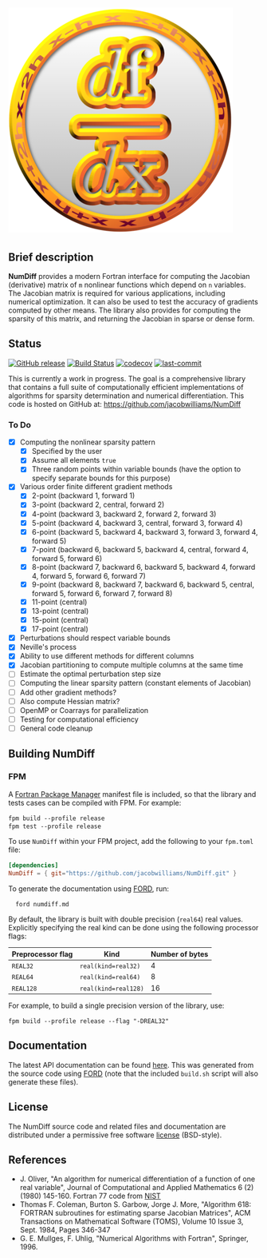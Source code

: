 ![NumDiff](media/logo.png)
============

## Brief description

**NumDiff** provides a modern Fortran interface for computing the Jacobian (derivative) matrix of `m` nonlinear functions which depend on `n` variables. The Jacobian matrix is required for various applications, including numerical optimization. It can also be used to test the accuracy of gradients computed by other means. The library also provides for computing the sparsity of this matrix, and returning the Jacobian in sparse or dense form.

## Status

[![GitHub release](https://img.shields.io/github/release/jacobwilliams/NumDiff.svg)](https://github.com/jacobwilliams/NumDiff/releases/latest)
[![Build Status](https://github.com/jacobwilliams/NumDiff/actions/workflows/CI.yml/badge.svg)](https://github.com/jacobwilliams/NumDiff/actions)
[![codecov](https://codecov.io/gh/jacobwilliams/NumDiff/branch/master/graph/badge.svg)](https://codecov.io/gh/jacobwilliams/NumDiff)
[![last-commit](https://img.shields.io/github/last-commit/jacobwilliams/NumDiff)](https://github.com/jacobwilliams/NumDiff/commits/master)

This is currently a work in progress. The goal is a comprehensive library that contains a full suite of computationally efficient implementations of algorithms for sparsity determination and numerical differentiation. This code is hosted on GitHub at: https://github.com/jacobwilliams/NumDiff

### To Do

- [x] Computing the nonlinear sparsity pattern
  - [x] Specified by the user
  - [x] Assume all elements `true`
  - [x] Three random points within variable bounds (have the option to specify separate bounds for this purpose)
- [x] Various order finite different gradient methods
  - [x] 2-point (backward 1, forward 1)
  - [x] 3-point (backward 2, central, forward 2)
  - [x] 4-point (backward 3, backward 2, forward 2, forward 3)
  - [x] 5-point (backward 4, backward 3, central, forward 3, forward 4)
  - [x] 6-point (backward 5, backward 4, backward 3, forward 3, forward 4, forward 5)
  - [x] 7-point (backward 6, backward 5, backward 4, central, forward 4, forward 5, forward 6)
  - [x] 8-point (backward 7, backward 6, backward 5, backward 4, forward 4, forward 5, forward 6, forward 7)
  - [x] 9-point (backward 8, backward 7, backward 6, backward 5, central, forward 5, forward 6, forward 7, forward 8)
  - [x] 11-point (central)
  - [x] 13-point (central)
  - [x] 15-point (central)
  - [x] 17-point (central)
- [x] Perturbations should respect variable bounds
- [x] Neville's process
- [x] Ability to use different methods for different columns
- [x] Jacobian partitioning to compute multiple columns at the same time
- [ ] Estimate the optimal perturbation step size
- [ ] Computing the linear sparsity pattern (constant elements of Jacobian)
- [ ] Add other gradient methods?
- [ ] Also compute Hessian matrix?
- [ ] OpenMP or Coarrays for parallelization
- [ ] Testing for computational efficiency
- [ ] General code cleanup

## Building NumDiff

### FPM

A [Fortran Package Manager](https://github.com/fortran-lang/fpm) manifest file is included, so that the library and tests cases can be compiled with FPM. For example:

```
fpm build --profile release
fpm test --profile release
```

To use `NumDiff` within your FPM project, add the following to your `fpm.toml` file:
```toml
[dependencies]
NumDiff = { git="https://github.com/jacobwilliams/NumDiff.git" }
```

To generate the documentation using [FORD](https://github.com/Fortran-FOSS-Programmers/ford), run:

```
  ford numdiff.md
```

By default, the library is built with double precision (`real64`) real values. Explicitly specifying the real kind can be done using the following processor flags:

Preprocessor flag | Kind  | Number of bytes
----------------- | ----- | ---------------
`REAL32`  | `real(kind=real32)`  | 4
`REAL64`  | `real(kind=real64)`  | 8
`REAL128` | `real(kind=real128)` | 16

For example, to build a single precision version of the library, use:

```
fpm build --profile release --flag "-DREAL32"
```

## Documentation

The latest API documentation can be found [here](https://jacobwilliams.github.io/NumDiff/). This was generated from the source code using [FORD](https://github.com/Fortran-FOSS-Programmers/ford) (note that the included `build.sh` script will also generate these files).

## License

The NumDiff source code and related files and documentation are distributed under a permissive free software [license](https://github.com/jacobwilliams/NumDiff/blob/master/LICENSE) (BSD-style).

## References

 * J. Oliver, "An algorithm for numerical differentiation of a function of one real variable", Journal of Computational and Applied Mathematics 6 (2) (1980) 145-160.  Fortran 77 code from [NIST](ftp://math.nist.gov/pub/repository/diff/src/DIFF)
 * Thomas F. Coleman, Burton S. Garbow, Jorge J. More, "Algorithm 618: FORTRAN subroutines for estimating sparse Jacobian Matrices", ACM Transactions on Mathematical Software (TOMS), Volume 10 Issue 3, Sept. 1984, Pages 346-347
 * G. E. Mullges, F. Uhlig, "Numerical Algorithms with Fortran", Springer, 1996.